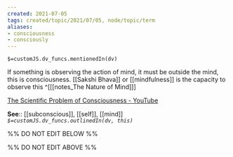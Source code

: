 ```yaml
---
created: 2021-07-05
tags: created/topic/2021/07/05, node/topic/term
aliases:
- consciousness
- consciously
---
```

`$=customJS.dv_funcs.mentionedIn(dv)`

If something is observing the action of mind, it must be outside the mind, this is consciousness. [[Sakshi Bhava]] or [[mindfulness]] is the capacity to observe this 
^[[[notes_The Nature of Mind]]]

[The Scientific Problem of Consciousness - YouTube](https://www.youtube.com/watch?v=CJhSSPO8Ulk)

**See**:: [[subconscious]], [[self]], [[mind]]
*`$=customJS.dv_funcs.outlinedIn(dv, this)`*

%% DO NOT EDIT BELOW %%

%% DO NOT EDIT ABOVE %%

